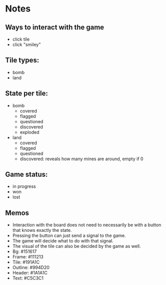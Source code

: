 # Notes

## Ways to interact with the game

- click tile
- click "smiley"

## Tile types:

- bomb
- land

## State per tile:

- bomb
  - covered
  - flagged
  - questioned
  - discovered
  - exploded
- land
  - covered
  - flagged
  - questioned
  - discovered: reveals how many mines are around, empty if 0

## Game status:

- in progress
- won
- lost

## Memos

- Interaction with the board does not need to necessarily be with a button that knows exactly the state.
- Pressing the button can just send a signal to the game.
- The game will decide what to do with that signal.
- The visual of the tile can also be decided by the game as well.
- Bg: #151617
- Frame: #111213
- Tile: #191A1C
- Outline: #994D20
- Header: #1A1A1C
- Text: #C5C3C1
